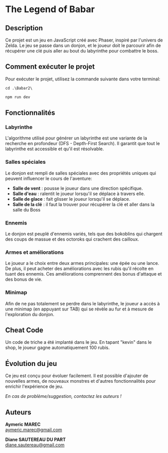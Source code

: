 # The Legend of Babar

## Description

Ce projet est un jeu en JavaScript créé avec Phaser, inspiré par l'univers de Zelda. Le jeu se passe dans un donjon, et le joueur doit le parcourir afin de récupérer une clé puis aller au bout du labyrinthe pour combattre le boss.

## Comment exécuter le projet

Pour exécuter le projet, utilisez la commande suivante dans votre terminal:

```powershelle
cd .\Babar2\
```

```powershell
npm run dev
```

## Fonctionnalités

### Labyrinthe

L'algorithme utilisé pour générer un labyrinthe est une variante de la recherche en profondeur (DFS - Depth-First Search). Il garantit que tout le labyrinthe est accessible et qu'il est résolvable.

### Salles spéciales

Le donjon est rempli de salles spéciales avec des propriétés uniques qui peuvent influencer le cours de l'aventure:

- **Salle de vent** : pousse le joueur dans une direction spécifique.
- **Salle d'eau** : ralentit le joueur lorsqu'il se déplace à travers elle.
- **Salle de glace** : fait glisser le joueur lorsqu'il se déplace.
- **Salle de la clé** : il faut la trouver pour récupérer la clé et aller dans la salle du Boss

### Ennemis

Le donjon est peuplé d'ennemis variés, tels que des bokoblins qui chargent des coups de massue et des octoroks qui crachent des cailloux.

### Armes et améliorations

Le joueur a le choix entre deux armes principales: une épée ou une lance. De plus, il peut acheter des améliorations avec les rubis qu'il récolte en tuant des ennemis. Ces améliorations comprennent des bonus d'attaque et des bonus de vie.

### Minimap

Afin de ne pas totalement se perdre dans le labyrinthe, le joueur a accès à une minimap (en appuyant sur TAB) qui se révèle au fur et à mesure de l'exploration du donjon.

## Cheat Code

Un code de triche a été implanté dans le jeu. En tapant "kevin" dans le shop, le joueur gagne automatiquement 100 rubis.

## Évolution du jeu

Ce jeu est conçu pour évoluer facilement. Il est possible d'ajouter de nouvelles armes, de nouveaux monstres et d'autres fonctionnalités pour enrichir l'expérience de jeu.

*En cas de problème/suggestion, contactez les auteurs !*

## Auteurs

**Aymeric MAREC**  
<aymeric.marec@gmail.com>  

**Diane SAUTEREAU DU PART**  
<diane.sautereau@gmail.com>
